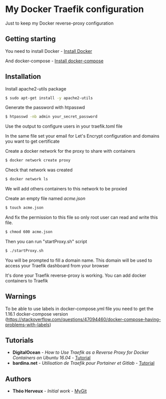 # My Docker Traefik configuration

Just to keep my Docker reverse-proxy configuration 

## Getting starting

You need to install Docker - [Install Docker](https://docs.docker.com/engine/installation/#server)

And docker-compose - [Install docker-compose](https://docs.docker.com/compose/install/#install-compose)

## Installation

Install apache2-utils package

```bash
$ sudo apt-get install -y apache2-utils
```
Generate the password with htpasswd

```bash
$ htpasswd -nb admin your_secret_password
```

Use the output to configure users in your traefik.toml file

In the same file set your email for Let's Encrypt configuration and domains you want to get certificate

Create a docker network for the proxy to share with containers

```bash
$ docker network create proxy
```

Check that network was created

```bash
$ docker network ls
```

We will add others containers to this network to be proxied

Create an empty file named *acme.json*

```bash
$ touch acme.json
```
And fix the permission to this file so only root user can read and write this file. 

```bash
$ chmod 600 acme.json
```

Then you can run "startProxy.sh" script

```bash
$ ./startProxy.sh
```
You will be prompted to fill a domain name. This domain will be used to access your Traefik dashboard from your browser 

It's done your Traefik reverse-proxy is working. You can add docker containers to Traefik 

## Warnings

To be able to use labels in docker-compose.yml file you need to get the 1.16.1 docker-compose version (https://stackoverflow.com/questions/47094460/docker-compose-having-problems-with-labels)

## Tutorials

* **DigitalOcean** - *How to Use Traefik as a Reverse Proxy for Docker Containers on Ubuntu 16.04* - [Tutorial](https://www.digitalocean.com/community/tutorials/how-to-use-traefik-as-a-reverse-proxy-for-docker-containers-on-ubuntu-16-04)
* **bardina.net** - *Utilisation de Traefik pour Portainer et Gitlab* - [Tutorial](https://www.bardina.net/traefik-gitlab-docker/)

## Authors

* **Théo Herveux** - *Initial work* - [MyGit](https://github.com/Hurobaki)
